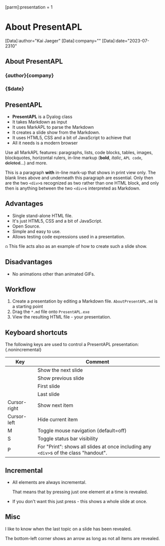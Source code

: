 [parm]:presentation = 1



# About PresentAPL

[Data]:author="Kai Jaeger"
[Data]:company=""
[Data]:date="2023-07-2310"

## About PresentAPL

### \{$author\} \{$company\}
### \{$date\}


## PresentAPL

* **PresentAPL** is a Dyalog class
* It takes Markdown as input
* It uses MarkAPL to parse the Markdown
* It creates a slide show from the Markdown.
* It uses HTML5, CSS and a bit of JavaScript to achieve that
* All it needs is a modern browser

Use all MarkAPL features: paragraphs, lists, code blocks, tables, images, blockquotes, horizontal rulers, in-line markup (**bold**, _italic_, `APL code`, ~~deleted~~...) and more.



<div class="handout">


This is a paragraph **with** in-line mark-up that shows in print view only. The blank lines above and underneath this paragraph are essential. Only then are the two `<div>`s recognized as two rather than one HTML block, and only then is anything between the two `<div>`s interpreted as Markdown. 


</div>


## Advantages  

* Single stand-alone HTML file.
* It's just HTML5, CSS and a bit of JavaScript.
* Open Source.
* Simple and easy to use.
* Allows testing code expressions used in a presentation. 

⍝ This file acts also as an example of how to create such a slide show.


## Disadvantages
* No animations other than animated GIFs.


## Workflow

1. Create a presentation by editing a Markdown file. `AboutPresentAPL.md` is a starting point
2. Drag the `*.md` file onto `PresentAPL.exe`
3. View the resulting HTML file - your presentation.


## Keyboard shortcuts

The following keys are used to control a PresentAPL presentation:{.nonincremental}

| Key        | Comment |
| - | - |
| <PgDn> | Show the next slide |
| <PgUp> | Show previous slide | 
| <Home>| First slide |
| <End>      | Last slide |
| Cursor-right | Show next item |
| Cursor-left | Hide current item | 
| M             | Toggle mouse navigation (default=off) |
| S | Toggle status bar visibility |
| P  | For "Print": shows all slides at once including any `<div>`s of the class "handout". 

## Incremental

* All elements are always incremental.

  That means that by pressing <CursorRight> just one element at a time is revealed.
  
* If you don't want this just press <PgDn> - this shows a whole slide at once.
  
## Misc

I like to know when the last topic on a slide has been revealed. 

The bottom-left corner shows an arrow as long as not all items are revealed.

